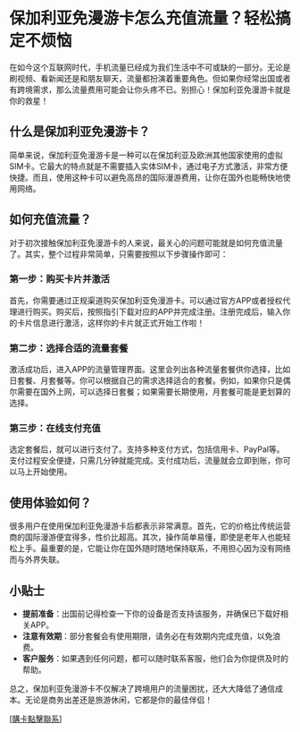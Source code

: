 # 保加利亚免漫游卡怎么充值流量？轻松搞定不烦恼

在如今这个互联网时代，手机流量已经成为我们生活中不可或缺的一部分。无论是刷视频、看新闻还是和朋友聊天，流量都扮演着重要角色。但如果你经常出国或者有跨境需求，那么流量费用可能会让你头疼不已。别担心！保加利亚免漫游卡就是你的救星！

## 什么是保加利亚免漫游卡？

简单来说，保加利亚免漫游卡是一种可以在保加利亚及欧洲其他国家使用的虚拟SIM卡。它最大的特点就是不需要插入实体SIM卡，通过电子方式激活，非常方便快捷。而且，使用这种卡可以避免高昂的国际漫游费用，让你在国外也能畅快地使用网络。

## 如何充值流量？

对于初次接触保加利亚免漫游卡的人来说，最关心的问题可能就是如何充值流量了。其实，整个过程非常简单，只需要按照以下步骤操作即可：

### 第一步：购买卡片并激活

首先，你需要通过正规渠道购买保加利亚免漫游卡。可以通过官方APP或者授权代理进行购买。购买后，按照指引下载对应的APP并完成注册。注册完成后，输入你的卡片信息进行激活，这样你的卡片就正式开始工作啦！

### 第二步：选择合适的流量套餐

激活成功后，进入APP的流量管理界面。这里会列出各种流量套餐供你选择，比如日套餐、月套餐等。你可以根据自己的需求选择适合的套餐。例如，如果你只是偶尔需要在国外上网，可以选择日套餐；如果需要长期使用，月套餐可能是更划算的选择。

### 第三步：在线支付充值

选定套餐后，就可以进行支付了。支持多种支付方式，包括信用卡、PayPal等。支付过程安全便捷，只需几分钟就能完成。支付成功后，流量就会立即到账，你可以马上开始使用。

## 使用体验如何？

很多用户在使用保加利亚免漫游卡后都表示非常满意。首先，它的价格比传统运营商的国际漫游便宜得多，性价比超高。其次，操作简单易懂，即使是老年人也能轻松上手。最重要的是，它能让你在国外随时随地保持联系，不用担心因为没有网络而与外界失联。

## 小贴士

- **提前准备**：出国前记得检查一下你的设备是否支持该服务，并确保已下载好相关APP。
- **注意有效期**：部分套餐会有使用期限，请务必在有效期内完成充值，以免浪费。
- **客户服务**：如果遇到任何问题，都可以随时联系客服，他们会为你提供及时的帮助。

总之，保加利亚免漫游卡不仅解决了跨境用户的流量困扰，还大大降低了通信成本。无论是商务出差还是旅游休闲，它都是你的最佳伴侣！

[[購卡點擊聯系](https://t.me/s/esim1088)]